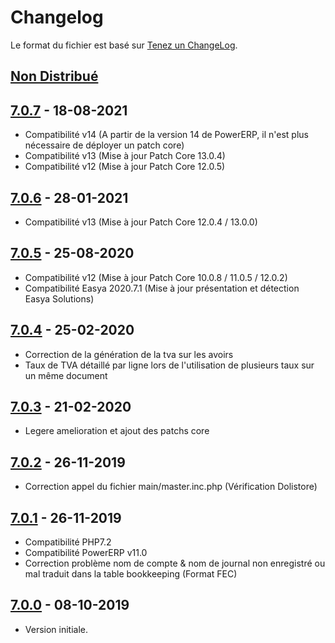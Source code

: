 # Changelog
Le format du fichier est basé sur [Tenez un ChangeLog](http://keepachangelog.com/fr/1.0.0/).

## [Non Distribué]

## [7.0.7] - 18-08-2021
- Compatibilité v14 (A partir de la version 14 de PowerERP, il n'est plus nécessaire de déployer un patch core)
- Compatibilité v13 (Mise à jour Patch Core 13.0.4)
- Compatibilité v12 (Mise à jour Patch Core 12.0.5)

## [7.0.6] - 28-01-2021
- Compatibilité v13 (Mise à jour Patch Core 12.0.4 / 13.0.0)

## [7.0.5] - 25-08-2020
- Compatibilité v12 (Mise à jour Patch Core 10.0.8 / 11.0.5 / 12.0.2)
- Compatibilité Easya 2020.7.1 (Mise à jour présentation et détection Easya Solutions)

## [7.0.4] - 25-02-2020
- Correction de la génération de la tva sur les avoirs
- Taux de TVA détaillé par ligne lors de l'utilisation de plusieurs taux sur un même document

## [7.0.3] - 21-02-2020
- Legere amelioration et ajout des patchs core

## [7.0.2] - 26-11-2019
- Correction appel du fichier main/master.inc.php (Vérification Dolistore)

## [7.0.1] - 26-11-2019
- Compatibilité PHP7.2
- Compatibilité PowerERP v11.0
- Correction problème nom de compte & nom de journal non enregistré ou mal traduit dans la table bookkeeping (Format FEC)

## [7.0.0] - 08-10-2019
- Version initiale.

[Non Distribué]: https://git.open-dsi.fr/PowerERP-extension/powererp_module_treasuryaccounting/compare/v7.0.7...HEAD
[7.0.7]: https://git.open-dsi.fr/PowerERP-extension/powererp_module_treasuryaccounting/commits/v7.0.6
[7.0.6]: https://git.open-dsi.fr/PowerERP-extension/powererp_module_treasuryaccounting/commits/v7.0.6
[7.0.5]: https://git.open-dsi.fr/PowerERP-extension/powererp_module_treasuryaccounting/commits/v7.0.5
[7.0.4]: https://git.open-dsi.fr/PowerERP-extension/powererp_module_treasuryaccounting/commits/v7.0.4
[7.0.3]: https://git.open-dsi.fr/PowerERP-extension/powererp_module_treasuryaccounting/commits/v7.0.3
[7.0.2]: https://git.open-dsi.fr/PowerERP-extension/powererp_module_treasuryaccounting/commits/v7.0.2
[7.0.1]: https://git.open-dsi.fr/PowerERP-extension/powererp_module_treasuryaccounting/commits/v7.0.1
[7.0.0]: https://git.open-dsi.fr/PowerERP-extension/powererp_module_treasuryaccounting/commits/v7.0.0